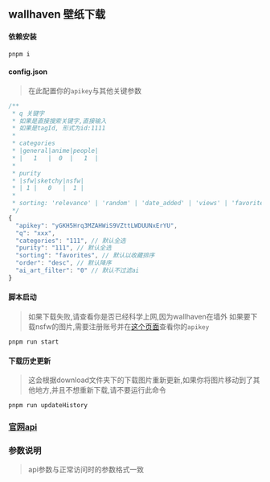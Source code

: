 ## wallhaven 壁纸下载

#### 依赖安装
```
pnpm i
```

#### config.json
> 在此配置你的`apikey`与其他关键参数
```js
/**
 * q 关键字
 * 如果是直接搜索关键字,直接输入
 * 如果是tagId, 形式为id:1111
 * 
 * categories
 * |general|anime|people|
 * |   1   |  0  |   1  |
 * 
 * purity
 * |sfw|sketchy|nsfw|
 * | 1 |   0   |  1 |
 * 
 * sorting: 'relevance' | 'random' | 'date_added' | 'views' | 'favorites' | 'toplist' | 'hot'
 */
{
  "apikey": "yGKH5Hrq3MZAHWiS9VZttLWDUUNxErYU",
  "q": "xxx",
  "categories": "111", // 默认全选
  "purity": "111", // 默认全选
  "sorting": "favorites", // 默认以收藏排序
  "order": "desc", // 默认降序
  "ai_art_filter": "0" // 默认不过滤ai
}
```

#### 脚本启动
> 如果下载失败,请查看你是否已经科学上网,因为wallhaven在墙外
> 如果要下载nsfw的图片,需要注册账号并在[这个页面](https://wallhaven.cc/settings/account)查看你的`apikey`
```
pnpm run start
```

#### 下载历史更新
> 这会根据download文件夹下的下载图片重新更新,如果你将图片移动到了其他地方,并且不想重新下载,请不要运行此命令
```
pnpm run updateHistory
```

### [官网api](https://wallhaven.cc/help/api)

### 参数说明
> api参数与正常访问时的参数格式一致

```js

```
